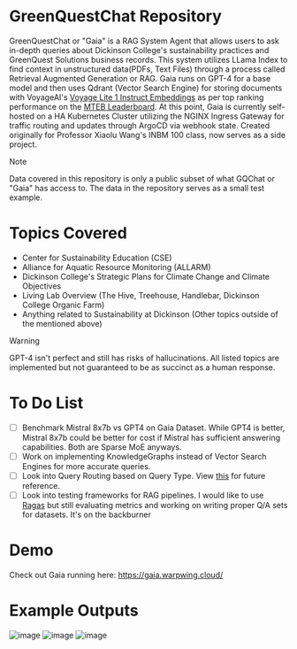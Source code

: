 # GreenQuestChat Repository
GreenQuestChat or "Gaia" is a RAG System Agent that allows users to ask in-depth queries about Dickinson College's sustainability practices and GreenQuest Solutions business records. This system utilizes LLama Index to find context in unstructured data(PDFs, Text Files) through a process called Retrieval Augmented Generation or RAG. Gaia runs on GPT-4 for a base model and then uses Qdrant (Vector Search Engine) for storing documents with VoyageAI's [Voyage Lite 1 Instruct Embeddings](https://docs.voyageai.com/embeddings/) as per top ranking performance on the [MTEB Leaderboard](https://huggingface.co/spaces/mteb/leaderboard). At this point, Gaia is currently self-hosted on a HA Kubernetes Cluster utilizing the NGINX Ingress Gateway for traffic routing and updates through ArgoCD via webhook state. Created originally for Professor Xiaolu Wang's INBM 100 class, now serves as a side project.

> [!NOTE]  
> Data covered in this repository is only a public subset of what GQChat or "Gaia" has access to. The data in the repository serves as a small test example.

# Topics Covered 
- Center for Sustainability Education (CSE)
- Alliance for Aquatic Resource Monitoring (ALLARM)
- Dickinson College's Strategic Plans for Climate Change and Climate Objectives 
- Living Lab Overview (The Hive, Treehouse, Handlebar, Dickinson College Organic Farm)
- Anything related to Sustainability at Dickinson (Other topics outside of the mentioned above)
> [!WARNING]  
> GPT-4 isn't perfect and still has risks of hallucinations. All listed topics are implemented but not guaranteed to be as succinct as a human response.

# To Do List
- [ ] Benchmark Mistral 8x7b vs GPT4 on Gaia Dataset. While GPT4 is better, Mistral 8x7b could be better for cost if Mistral has sufficient answering capabilities. Both are Sparse MoE anyways.
- [ ] Work on implementing KnowledgeGraphs instead of Vector Search Engines for more accurate queries.
- [ ] Look into Query Routing based on Query Type. View [this](https://docs.llamaindex.ai/en/stable/examples/query_engine/RouterQueryEngine.html#) for future reference.
- [ ] Look into testing frameworks for RAG pipelines. I would like to use [Ragas](https://docs.ragas.io/en/stable/index.html) but still evaluating metrics and working on writing proper Q/A sets for datasets. It's on the backburner
  
# Demo
Check out Gaia running here: https://gaia.warpwing.cloud/

# Example Outputs
![image](https://github.com/WarpWing/GreenQuestChat/assets/28925758/878bb681-7c01-450a-9cc6-c9c8d1addb52)
![image](https://github.com/WarpWing/GreenQuestChat/assets/28925758/ee2cccd3-4a98-467b-a773-9f8258b03fb5)
![image](https://github.com/WarpWing/GreenQuestChat/assets/28925758/25502bbf-a117-4d4a-af0d-04e783473ae1)


